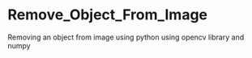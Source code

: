 # Remove_Object_From_Image
Removing an object from image using python using opencv library and numpy
